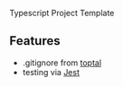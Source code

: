 Typescript Project Template

## Features
* .gitignore from [toptal](https://www.toptal.com/developers/gitignore)
* testing via [Jest](https://jestjs.io)